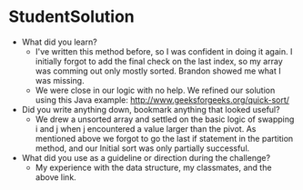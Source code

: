 # StudentSolution
- What did you learn?
    - I've written this method before, so I was confident in doing it again.  I initially forgot to add the final check on the last index, so my array was comming out only mostly sorted.  Brandon showed me what I was missing.
    - We were close in our logic with no help. We refined our solution using this Java example: http://www.geeksforgeeks.org/quick-sort/
- Did you write anything down, bookmark anything that looked useful?
    - We drew a unsorted array and settled on the basic logic of swapping i and j when j encountered a value larger than the pivot. As mentioned above we forgot to go the last if statement in the partition method, and our Initial sort was only partially successful.
- What did you use as a guideline or direction during the challenge?
    - My experience with the data structure, my classmates, and the above link.
